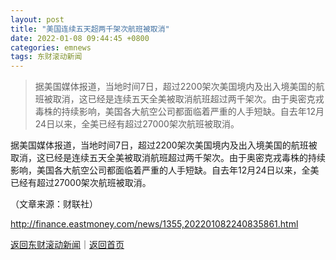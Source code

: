 ```yaml
---
layout: post
title: "美国连续五天超两千架次航班被取消"
date: 2022-01-08 09:44:45 +0800
categories: emnews
tags: 东财滚动新闻
---
```

> 据美国媒体报道，当地时间7日，超过2200架次美国境内及出入境美国的航班被取消，这已经是连续五天全美被取消航班超过两千架次。由于奥密克戎毒株的持续影响，美国各大航空公司都面临着严重的人手短缺。自去年12月24日以来，全美已经有超过27000架次航班被取消。

<p>据美国媒体报道，当地时间7日，超过2200架次美国境内及出入境美国的航班被取消，这已经是连续五天全美被取消航班超过两千架次。由于奥密克戎毒株的持续影响，美国各大航空公司都面临着严重的人手短缺。自去年12月24日以来，全美已经有超过27000架次航班被取消。</p><p class="em_media">（文章来源：财联社）</p>

<http://finance.eastmoney.com/news/1355,202201082240835861.html>

[返回东财滚动新闻](//finews.withounder.com/emnews/)｜[返回首页](//finews.withounder.com/)